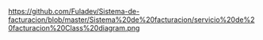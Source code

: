 <span>https://github.com/Fuladev/Sistema-de-facturacion/blob/master/Sistema%20de%20facturacion/servicio%20de%20facturacion%20Class%20diagram.png</span>
